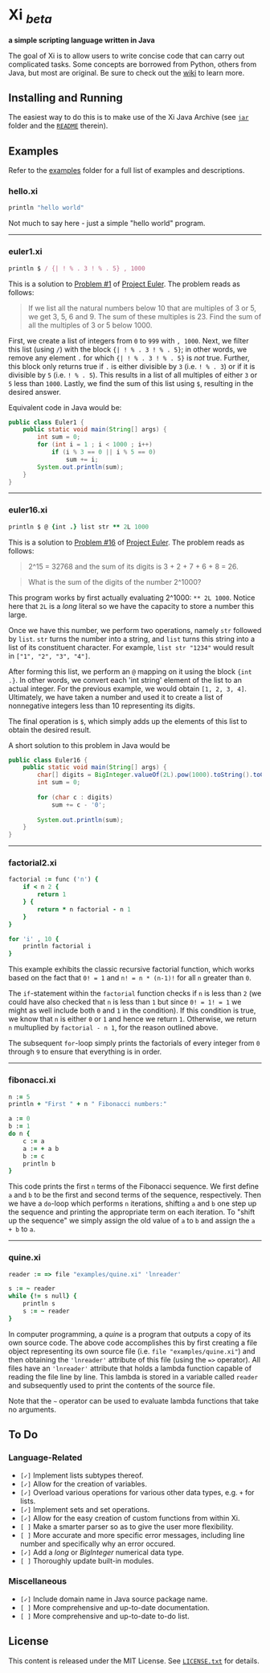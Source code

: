 Xi <sub>*beta*</sub>
=======
**a simple scripting language written in Java**

The goal of Xi is to allow users to write concise code that can carry out complicated tasks. Some concepts are borrowed from Python, others from
Java, but most are original. Be sure to check out the [wiki](https://github.com/arshajii/Xi/wiki) to learn more.

Installing and Running
----------------------

The easiest way to do this is to make use of the Xi Java Archive (see [`jar`](jar/) folder and the [`README`](https://github.com/arshajii/xi/tree/master/jar#xi-java-archive) therein). 

Examples
--------

Refer to the [examples](examples/) folder for a full list of examples and descriptions.

### hello.xi  

```ruby
println "hello world"
```

Not much to say here - just a simple "hello world" program.

---

### euler1.xi

```ruby
println $ / {| ! % . 3 ! % . 5} , 1000
```

This is a solution to [Problem #1](http://projecteuler.net/problem=1) of [Project Euler](http://projecteuler.net). The problem reads as follows:

>If we list all the natural numbers below 10 that are multiples of 3 or 5, we get 3, 5, 6 and 9. The sum of these multiples is 23.
Find the sum of all the multiples of 3 or 5 below 1000.

First, we create a list of integers from `0` to `999` with `, 1000`. Next, we filter this list (using `/`) with the block `{| ! % . 3 ! % . 5}`; in other words,
we remove any element `.` for which `{| ! % . 3 ! % . 5}` is *not* true. Further, this block only returns true if `.` is either divisible by `3` (i.e.
`! % . 3`) or if it is divisible by `5` (i.e. `! % . 5`). This results in a list of all multiples of either `3` or `5` less than `1000`. Lastly, we
find the sum of this list using `$`, resulting in the desired answer.

Equivalent code in Java would be:

```java
public class Euler1 {
	public static void main(String[] args) {
		int sum = 0;
		for (int i = 1 ; i < 1000 ; i++)
			if (i % 3 == 0 || i % 5 == 0)
				sum += i;
		System.out.println(sum);
	}
}
```
---

### euler16.xi

```ruby
println $ @ {int .} list str ** 2L 1000
```

This is a solution to [Problem #16](http://projecteuler.net/problem=16) of [Project Euler](http://projecteuler.net). The problem reads as follows:

>2^15 = 32768 and the sum of its digits is 3 + 2 + 7 + 6 + 8 = 26.

>What is the sum of the digits of the number 2^1000?

This program works by first actually evaluating 2^1000: `** 2L 1000`. Notice here that `2L` is a *long* literal so we have the capacity to store a number this large. 

Once we have this number, we perform two operations, namely `str` followed by `list`. `str` turns the number into a string, and `list` turns this string into a list of its constituent character. For example, `list str "1234"` would result in `["1", "2", "3", "4"]`.

After forming this list, we perform an `@` mapping on it using the block `{int .}`. In other words, we convert each 'int string' element of the list to an actual integer. For the previous example, we would obtain `[1, 2, 3, 4]`. Ultimately, we have taken a number and used it to create a list of nonnegative integers less than 10 representing its digits.

The final operation is `$`, which simply adds up the elements of this list to obtain the desired result.

A short solution to this problem in Java would be

```java
public class Euler16 {
    public static void main(String[] args) {
        char[] digits = BigInteger.valueOf(2L).pow(1000).toString().toCharArray();
        int sum = 0;
		
        for (char c : digits)
            sum += c - '0';
		
        System.out.println(sum);
    }
}
```

---

### factorial2.xi

```ruby
factorial := func ('n') {
	if < n 2 {
		return 1
	} {
		return * n factorial - n 1
	} 	
}

for 'i' , 10 {
	println factorial i
}
```

This example exhibits the classic recursive factorial function, which works based on the fact that `0! = 1` and `n! = n * (n-1)!` for all `n` greater than `0`.

The `if`-statement within the `factorial` function checks if `n` is less than `2` (we could have also checked that `n` is less than `1` but since `0! = 1! = 1` we might as well include both `0` and `1` in the condition). If this condition is true, we know that `n` is either `0` or `1` and hence we return `1`. Otherwise, we return `n` multuplied by `factorial - n 1`, for the reason outlined above.

The subsequent `for`-loop simply prints the factorials of every integer from `0` through `9` to ensure that everything is in order.

---

### fibonacci.xi

```ruby
n := 5
println + "First " + n " Fibonacci numbers:"

a := 0
b := 1
do n {
    c := a
	a := + a b
	b := c
	println b
}
```
    
This code prints the first `n` terms of the Fibonacci sequence. We first define `a` and `b` to be the first and second terms of the sequence, respectively.
Then we have a `do`-loop which performs `n` iterations, shifting `a` and `b` one step up the sequence and printing the appropriate term on each iteration.
To "shift up the sequence" we simply assign the old value of `a` to `b` and assign the `a + b` to `a`.

---

### quine.xi

```ruby
reader := => file "examples/quine.xi" 'lnreader'

s := ~ reader
while {!= s null} {
	println s
	s := ~ reader
}
```

In computer programming, a *quine* is a program that outputs a copy of its own source code. The above code accomplishes this by first creating a file object representing its own source file (i.e. `file "examples/quine.xi"`) and then obtaining the `'lnreader'` attribute of this file (using the `=>` operator). All files have an `'lnreader'` attribute that holds a lambda function capable of reading the file line by line. This lambda is stored in a variable called `reader` and subsequently used to print the contents of the source file.

Note that the `~` operator can be used to evaluate lambda functions that take no arguments.

To Do
-----

### Language-Related
- `[✓]` Implement lists subtypes thereof.
- `[✓]` Allow for the creation of variables.
- `[✓]` Overload various operations for various other data types, e.g. `+` for lists.
- `[✓]` Implement sets and set operations.
- `[✓]` Allow for the easy creation of custom functions from within Xi.
- `[ ]` Make a smarter parser so as to give the user more flexibility.
- `[ ]` More accurate and more specific error messages, including line number and specifically why an error occured.
- `[✓]` Add a *long* or *BigInteger* numerical data type.
- `[ ]` Thoroughly update built-in modules.

### Miscellaneous
- `[✓]` Include domain name in Java source package name.
- `[ ]` More comprehensive and up-to-date documentation.
- `[ ]` More comprehensive and up-to-date to-do list.

License
-------

This content is released under the MIT License. See [`LICENSE.txt`](LICENSE.txt) for details.
